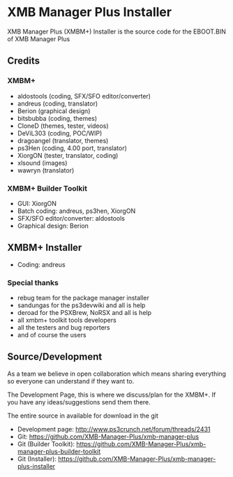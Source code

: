 XMB Manager Plus Installer
==========================

XMB Manager Plus (XMBM+) Installer is the source code for the EBOOT.BIN of XMB Manager Plus

## Credits

### XMBM+

-  aldostools (coding, SFX/SFO editor/converter)
-  andreus (coding, translator)
-  Berion (graphical design)
-  bitsbubba (coding, themes)
-  CloneD (themes, tester, videos)
-  DeViL303 (coding, POC/WIP)
-  dragoangel (translator, themes)
-  ps3Hen (coding, 4.00 port, translator)
-  XiorgON (tester, translator, coding)
-  xlsound (images)
-  wawryn (translator)

### XMBM+ Builder Toolkit

-  GUI: XiorgON
-  Batch coding: andreus, ps3hen, XiorgON
-  SFX/SFO editor/converter: aldostools
-  Graphical design: Berion

## XMBM+ Installer

-  Coding: andreus

### Special thanks

- rebug team for the package manager installer
- sandungas for the ps3devwiki and all is help
- deroad for the PSXBrew, NoRSX and all is help
- all xmbm+ toolkit tools developers
- all the testers and bug reporters
- and of course the users

## Source/Development

As a team we believe in open collaboration which means sharing everything so everyone can understand if they want to.

The Development Page, this is where we discuss/plan for the XMBM+. If you have any ideas/suggestions send them there.

The entire source in available for download in the git

-  Development page: http://www.ps3crunch.net/forum/threads/2431
-  Git: https://github.com/XMB-Manager-Plus/xmb-manager-plus
-  Git (Builder Toolkit): https://github.com/XMB-Manager-Plus/xmb-manager-plus-builder-toolkit
-  Git (Installer): https://github.com/XMB-Manager-Plus/xmb-manager-plus-installer
